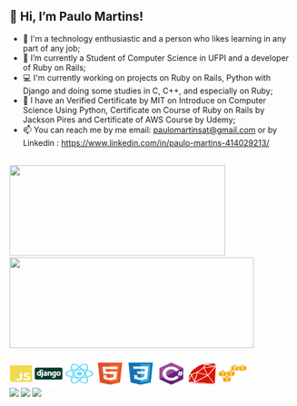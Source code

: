 ## 👋 Hi, I’m Paulo Martins!
- 👀 I'm a technology enthusiastic and a person who likes learning in any part of any job;
- 🌱 I’m currently a Student of Computer Science in UFPI and a developer of Ruby on Rails;
- 💻 I'm currently working on projects on Ruby on Rails, Python with Django and doing some studies in C, C++, and especially on Ruby;
- 📜 I have an Verified Certificate by MIT on Introduce on Computer Science Using Python, Certificate on Course of Ruby on Rails by Jackson Pires and Certificate of AWS Course by Udemy;
- 📫 You can reach me by me email: paulomartinsat@gmail.com or by Linkedin : https://www.linkedin.com/in/paulo-martins-414029213/ 
<div style="display: inline_flex"><br>
  <img height="160em" width="380em" src="https://github-readme-stats.vercel.app/api?username=paulomartinsat&show_icons=true&theme=dark&include_all_commits=true&count_private=true"/>
  <img height="160em" width="430em" margin-right="30em" src="https://github-readme-stats.vercel.app/api/top-langs/?username=paulomartinsat&layout=compact&langs_count=7&theme=dark"/>
</div>

<div style="display: inline_block"><br>
  <img align="center" alt="paulo-Js" height="30" width="40" src="https://raw.githubusercontent.com/devicons/devicon/master/icons/javascript/javascript-plain.svg">
  <img align="center" alt="paulo-django" height="50" width="50" src="https://github.com/devicons/devicon/blob/master/icons/django/django-plain.svg">
  <img align="center" alt="paulo-React" height="40" width="50" src="https://raw.githubusercontent.com/devicons/devicon/master/icons/react/react-original.svg">
  <img align="center" alt="paulo-HTML" height="40" width="50" src="https://raw.githubusercontent.com/devicons/devicon/master/icons/html5/html5-original.svg">
  <img align="center" alt="paulo-CSS" height="40" width="50" src="https://raw.githubusercontent.com/devicons/devicon/master/icons/css3/css3-original.svg">
  <img align="center" alt="paulo-Csharp" height="40" width="50" src="https://raw.githubusercontent.com/devicons/devicon/master/icons/csharp/csharp-original.svg">
  <img align="center" alt="paulo-Csharp" height="40" width="50" src="https://github.com/devicons/devicon/blob/master/icons/ruby/ruby-plain.svg">
  <img align="center" alt="paulo-Csharp" height="40" width="50" src="https://github.com/devicons/devicon/blob/master/icons/amazonwebservices/amazonwebservices-original.svg">
</div>

<div>
  <a href="https://www.linkedin.com/in/paulo-martins-414029213/" target="_blank"><img src="https://img.shields.io/badge/LinkedIn-0077B5?style=for-the-badge&logo=linkedin&logoColor=white" target="_blank"></a>
  <a href = "mailto:paulomartinsat@gmail.com"><img src="https://img.shields.io/badge/-Gmail-%23333?style=for-the-badge&logo=gmail&logoColor=white" target="_blank"></a>
  <a href = "github.com/paulomartinsat"><img src="https://img.shields.io/badge/GitHub-100000?style=for-the-badge&logo=github&logoColor=white" target="_blank"></a>
